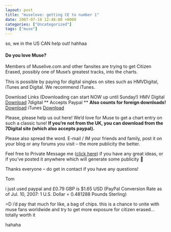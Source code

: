 ```yaml
---
layout: post
title: "muselove: getting CE to number 1"
date: 2007-07-10 12:48:00 +0000
categories: ["Uncategorized"]
tags: ["muse"]
---
```


so, we in the US CAN help out! hahhaa

#### Do you love Muse?

Members of Muselive.com and other fansites are trying to get Citizen Erased, possibly one of Muse’s greatest tracks, into the charts.

 This is possible by paying for digital singles on sites such as HMVDigital, iTunes and Digital. We recommend iTunes.

 Download Links (Downloading can start NOW up until Sunday!)
   HMV Digital  [Download](http://www.hmvdigital.com/HMV.Digital.WebStore.Portal/default.aspx)
   7digital ** Accepts Paypal ** **Also counts for foreign downloads!**  [Download](http://www.7digital.com/stores/basket.aspx?shop=34&sid=59505&tid=100087)
   iTunes  [Download](http://phobos.apple.com/WebObjects/MZStore.woa/wa/viewAlbum?id=43464922&s=143444)

 Please, please help us out here! We’d love for Muse to get a chart entry on such a classic tune! **If you’re not from the UK, you can download from the 7Digital site (which also accepts paypal).**

 Please also spread the word. E-mail / IM your friends and family, post it on your blog or any forums you visit – the more publicity the better.

 Feel free to Private Message me ([click here](http://muselive.com/pm.php?m=send&to=2)) if you have any great ideas, or if you’ve posted it anywhere which will generate some publicity 🙂

 Thanks everyone – do get in contact if you have any questions!

 Tom

i just used paypal and £0.79 GBP is $1.65 USD  (PayPal Conversion Rate as of Jul. 10, 2007: 1 U.S. Dollar = 0.481288 Pounds Sterling)

=D i’d pay that much for like, a bag of chips. this is a chance to unite with muse fans worldwide and try to get more exposure for citizen erased… totally worth it

hahaha